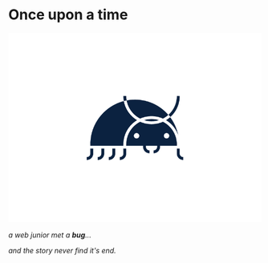 # **Once upon a time**

![alt text](https://github.com/MikyeRinaldo/Exercice-Cadavre-Exquis-Mikye/blob/master/buug.png)

*a web junior met a **bug**...*

*and the story never find it's end.*